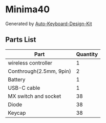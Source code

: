 # Minima40

Generated by [Auto-Keyboard-Design-Kit](https://auto-kdk.pages.dev/)

## Parts List

|Part|Quantity|
|---|---|
|wireless controller|1|
|Conthrough(2.5mm, 9pin)|2|
|Battery|1|
USB-C cable|1|
|MX switch and socket|38|
|Diode|38|
|Keycap|38|

